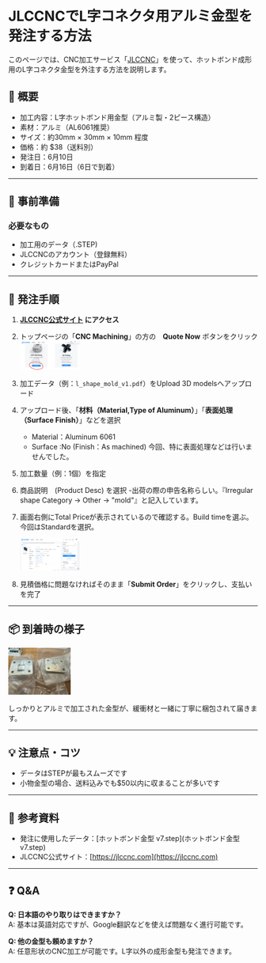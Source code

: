# JLCCNCでL字コネクタ用アルミ金型を発注する方法

このページでは、CNC加工サービス「[JLCCNC](https://jlccnc.com)」を使って、ホットボンド成形用のL字コネクタ金型を外注する方法を説明します。

## 📝 概要

- 加工内容：L字ホットボンド用金型（アルミ製・2ピース構造）
- 素材：アルミ（AL6061推奨）
- サイズ：約30mm × 30mm × 10mm 程度
- 価格：約 \$38（送料別）
- 発注日：6月10日
- 到着日：6月16日（6日で到着）

---

## 🔧 事前準備

### 必要なもの
- 加工用のデータ（.STEP)
- JLCCNCのアカウント（登録無料）
- クレジットカードまたはPayPal

---

## 🛒 発注手順

1. **[JLCCNC公式サイト](https://jlccnc.com) にアクセス**
2. トップページの「**CNC Machining**」の方の　**Quote Now** ボタンをクリック  
   <img src="images/quoteNow.png" width="25%">
3. 加工データ（例：`l_shape_mold_v1.pdf`）をUpload 3D modelsへアップロード
4. アップロード後、「**材料（Material,Type of Aluminum）**」「**表面処理（Surface Finish）**」などを選択  
   - Material：Aluminum 6061
   - Surface :No (Finish：As machined) 今回、特に表面処理などは行いませんでした。
5. 加工数量（例：1個）を指定
6. 商品説明　(Product Desc) を選択
   -出荷の際の申告名称らしい。『Irregular shape Category -> Other -> "mold"』と記入しています。
7. 画面右側にTotal Priceが表示されているので確認する。Build timeを選ぶ。今回はStandardを選択。

   <img src="images/JLCCNC_Order.png" width="25%">

10. 見積価格に問題なければそのまま「**Submit Order**」をクリックし、支払いを完了

---

## 📦 到着時の様子
<img src="images/s-IMG_9273.jpg" width="25%">

しっかりとアルミで加工された金型が、緩衝材と一緒に丁寧に梱包されて届きます。

---

## 💡 注意点・コツ

- データはSTEPが最もスムーズです
- 小物金型の場合、送料込みでも\$50以内に収まることが多いです

---

## 🔗 参考資料

- 発注に使用したデータ：[ホットボンド金型 v7.step](ホットボンド金型 v7.step)
- JLCCNC公式サイト：[https://jlccnc.com](https://jlccnc.com)

---

## ❓ Q&A

**Q: 日本語のやり取りはできますか？**  
A: 基本は英語対応ですが、Google翻訳などを使えば問題なく進行可能です。

**Q: 他の金型も頼めますか？**  
A: 任意形状のCNC加工が可能です。L字以外の成形金型も発注できます。
